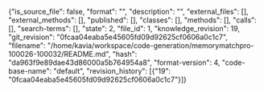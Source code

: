 {"is_source_file": false, "format": "", "description": "", "external_files": [], "external_methods": [], "published": [], "classes": [], "methods": [], "calls": [], "search-terms": [], "state": 2, "file_id": 1, "knowledge_revision": 19, "git_revision": "0fcaa04eaba5e45605fd09d92625cf0606a0c1c7", "filename": "/home/kavia/workspace/code-generation/memorymatchpro-100026-100032/README.md", "hash": "da963f9e89dae43d86000a5b764954a8", "format-version": 4, "code-base-name": "default", "revision_history": [{"19": "0fcaa04eaba5e45605fd09d92625cf0606a0c1c7"}]}